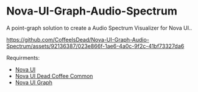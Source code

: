 # Nova-UI-Graph-Audio-Spectrum
A point-graph solution to create a Audio Spectrum Visualizer for Nova UI..


https://github.com/CoffeeIsDead/Nova-UI-Graph-Audio-Spectrum/assets/92136387/023e866f-1ae6-4a0c-9f2c-41bf73327da6



Requirments:
* [Nova UI](https://assetstore.unity.com/packages/tools/gui/nova-226304)
* [Nova UI Dead Coffee Common](https://github.com/CoffeeIsDead/Nova-UI-Dead-Coffee-Common)
* [Nova UI Graph](https://github.com/CoffeeIsDead/Nova-UI-Graph)
